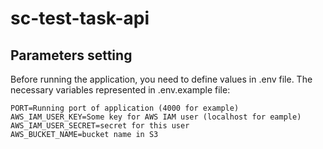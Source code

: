 # sc-test-task-api
## Parameters setting
Before running the application, you need to define values in .env file. 
The necessary variables represented in .env.example file:

    PORT=Running port of application (4000 for example)
    AWS_IAM_USER_KEY=Some key for AWS IAM user (localhost for eample)
    AWS_IAM_USER_SECRET=secret for this user 
    AWS_BUCKET_NAME=bucket name in S3
